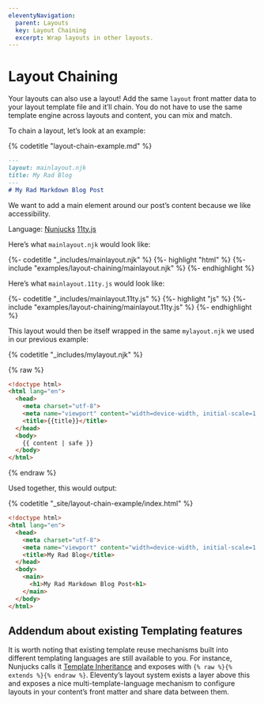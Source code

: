 ```yaml
---
eleventyNavigation:
  parent: Layouts
  key: Layout Chaining
  excerpt: Wrap layouts in other layouts.
---
```

# Layout Chaining

Your layouts can also use a layout! Add the same `layout` front matter data to your layout template file and it’ll chain. You do not have to use the same template engine across layouts and content, you can mix and match.

To chain a layout, let’s look at an example:

{% codetitle "layout-chain-example.md" %}

```markdown
---
layout: mainlayout.njk
title: My Rad Blog
---
# My Rad Markdown Blog Post
```

We want to add a main element around our post’s content because we like accessibility.

<seven-minute-tabs>
  <div role="tablist" aria-label="Template Language Chooser">
    Language:
    <a href="#mainlayout-njk" role="tab">Nunjucks</a>
    <a href="#mainlayout-11tyjs" role="tab">11ty.js</a>
  </div>
  <div id="mainlayout-njk" role="tabpanel">
    <p>Here’s what <code>mainlayout.njk</code> would look like:</p>
    {%- codetitle "_includes/mainlayout.njk" %}
    {%- highlight "html" %}
    {%- include "examples/layout-chaining/mainlayout.njk" %}
    {%- endhighlight %}
  </div>
  <div id="mainlayout-11tyjs" role="tabpanel">
    <p>Here’s what <code>mainlayout.11ty.js</code> would look like:</p>
    {%- codetitle "_includes/mainlayout.11ty.js" %}
    {%- highlight "js" %}
    {%- include "examples/layout-chaining/mainlayout.11ty.js" %}
    {%- endhighlight %}
  </div>
</seven-minute-tabs>

This layout would then be itself wrapped in the same `mylayout.njk` we used in our previous example:

{% codetitle "_includes/mylayout.njk" %}

{% raw %}
```html
<!doctype html>
<html lang="en">
  <head>
    <meta charset="utf-8">
    <meta name="viewport" content="width=device-width, initial-scale=1.0">
    <title>{{title}}</title>
  </head>
  <body>
    {{ content | safe }}
  </body>
</html>
```
{% endraw %}

Used together, this would output:

{% codetitle "_site/layout-chain-example/index.html" %}

```html
<!doctype html>
<html lang="en">
  <head>
    <meta charset="utf-8">
    <meta name="viewport" content="width=device-width, initial-scale=1.0">
    <title>My Rad Blog</title>
  </head>
  <body>
    <main>
      <h1>My Rad Markdown Blog Post<h1>
    </main>
  </body>
</html>
```

## Addendum about existing Templating features

It is worth noting that existing template reuse mechanisms built into different templating languages are still available to you. For instance, Nunjucks calls it [Template Inheritance](https://mozilla.github.io/nunjucks/templating.html#template-inheritance) and exposes with `{% raw %}{% extends %}{% endraw %}`. Eleventy’s layout system exists a layer above this and exposes a nice multi-template-language mechanism to configure layouts in your content’s front matter and share data between them.

